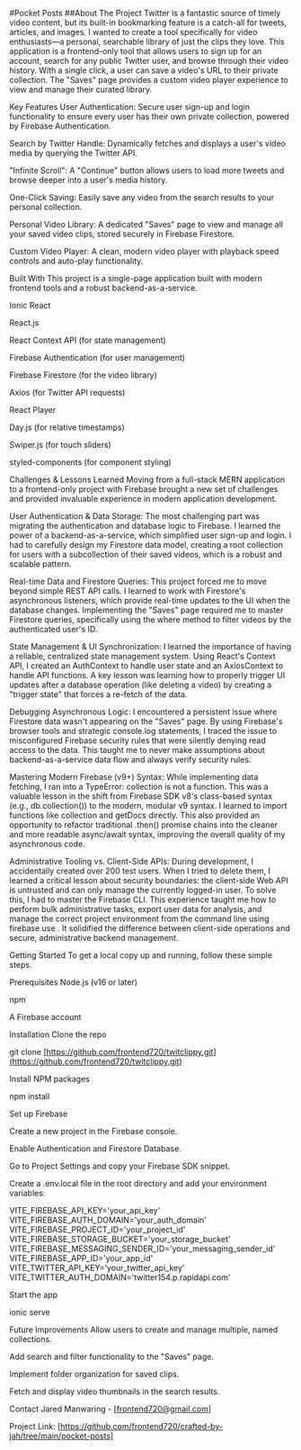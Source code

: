 #Pocket Posts
##About The Project
Twitter is a fantastic source of timely video content, but its built-in bookmarking feature is a catch-all for tweets, articles, and images. I wanted to create a tool specifically for video enthusiasts—a personal, searchable library of just the clips they love.
This application is a frontend-only tool that allows users to sign up for an account, search for any public Twitter user, and browse through their video history. With a single click, a user can save a video's URL to their private collection. The "Saves" page provides a custom video player experience to view and manage their curated library.

Key Features
User Authentication: Secure user sign-up and login functionality to ensure every user has their own private collection, powered by Firebase Authentication.

Search by Twitter Handle: Dynamically fetches and displays a user's video media by querying the Twitter API.

"Infinite Scroll": A "Continue" button allows users to load more tweets and browse deeper into a user's media history.

One-Click Saving: Easily save any video from the search results to your personal collection.

Personal Video Library: A dedicated "Saves" page to view and manage all your saved video clips, stored securely in Firebase Firestore.

Custom Video Player: A clean, modern video player with playback speed controls and auto-play functionality.

Built With
This project is a single-page application built with modern frontend tools and a robust backend-as-a-service.

Ionic React

React.js

React Context API (for state management)

Firebase Authentication (for user management)

Firebase Firestore (for the video library)

Axios (for Twitter API requests)

React Player

Day.js (for relative timestamps)

Swiper.js (for touch sliders)

styled-components (for component styling)

Challenges & Lessons Learned
Moving from a full-stack MERN application to a frontend-only project with Firebase brought a new set of challenges and provided invaluable experience in modern application development.

User Authentication & Data Storage: The most challenging part was migrating the authentication and database logic to Firebase. I learned the power of a backend-as-a-service, which simplified user sign-up and login. I had to carefully design my Firestore data model, creating a root collection for users with a subcollection of their saved videos, which is a robust and scalable pattern.

Real-time Data and Firestore Queries: This project forced me to move beyond simple REST API calls. I learned to work with Firestore's asynchronous listeners, which provide real-time updates to the UI when the database changes. Implementing the "Saves" page required me to master Firestore queries, specifically using the where method to filter videos by the authenticated user's ID.

State Management & UI Synchronization: I learned the importance of having a reliable, centralized state management system. Using React's Context API, I created an AuthContext to handle user state and an AxiosContext to handle API functions. A key lesson was learning how to properly trigger UI updates after a database operation (like deleting a video) by creating a "trigger state" that forces a re-fetch of the data.

Debugging Asynchronous Logic: I encountered a persistent issue where Firestore data wasn't appearing on the "Saves" page. By using Firebase's browser tools and strategic console.log statements, I traced the issue to misconfigured Firebase security rules that were silently denying read access to the data. This taught me to never make assumptions about backend-as-a-service data flow and always verify security rules.

Mastering Modern Firebase (v9+) Syntax: While implementing data fetching, I ran into a TypeError: collection is not a function. This was a valuable lesson in the shift from Firebase SDK v8's class-based syntax (e.g., db.collection()) to the modern, modular v9 syntax. I learned to import functions like collection and getDocs directly. This also provided an opportunity to refactor traditional .then() promise chains into the cleaner and more readable async/await syntax, improving the overall quality of my asynchronous code.

Administrative Tooling vs. Client-Side APIs: During development, I accidentally created over 200 test users. When I tried to delete them, I learned a critical lesson about security boundaries: the client-side Web API is untrusted and can only manage the currently logged-in user. To solve this, I had to master the Firebase CLI. This experience taught me how to perform bulk administrative tasks, export user data for analysis, and manage the correct project environment from the command line using firebase use <project-id>. It solidified the difference between client-side operations and secure, administrative backend management.

Getting Started
To get a local copy up and running, follow these simple steps.

Prerequisites
Node.js (v16 or later)

npm

A Firebase account

Installation
Clone the repo

git clone [https://github.com/frontend720/twitclippy.git](https://github.com/frontend720/twitclippy.git)


Install NPM packages

npm install


Set up Firebase

Create a new project in the Firebase console.

Enable Authentication and Firestore Database.

Go to Project Settings and copy your Firebase SDK snippet.

Create a .env.local file in the root directory and add your environment variables:

VITE_FIREBASE_API_KEY='your_api_key'
VITE_FIREBASE_AUTH_DOMAIN='your_auth_domain'
VITE_FIREBASE_PROJECT_ID='your_project_id'
VITE_FIREBASE_STORAGE_BUCKET='your_storage_bucket'
VITE_FIREBASE_MESSAGING_SENDER_ID='your_messaging_sender_id'
VITE_FIREBASE_APP_ID='your_app_id'
VITE_TWITTER_API_KEY='your_twitter_api_key'
VITE_TWITTER_AUTH_DOMAIN='twitter154.p.rapidapi.com'


Start the app

ionic serve


Future Improvements
Allow users to create and manage multiple, named collections.

Add search and filter functionality to the "Saves" page.

Implement folder organization for saved clips.

Fetch and display video thumbnails in the search results.

Contact
Jared Manwaring - [frontend720@gmail.com]

Project Link: [https://github.com/frontend720/crafted-by-jah/tree/main/pocket-posts]
